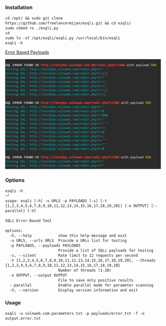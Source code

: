 ### Installation

```
cd /opt/ && sudo git clone https://github.com/freelancermijan/esqli.git && cd esqli/
sudo chmod +x ./esqli.py
cd
sudo ln -sf /opt/esqli/esqli.py /usr/local/bin/esqli
esqli -h
```

 <a href="https://github.com/freelancermijan/my-payloads/blob/main/SQLi/error-based-sqli-testing-payloads.txt">Error Based Payloads</a>

![error](esqliimage.png)

### Options

```
esqli -h                                                                                                                         ─╯
usage: esqli [-h] -u URLS -p PAYLOADS [-s] [-t {1,2,3,4,5,6,7,8,9,10,11,12,13,14,15,16,17,18,19,20}] [-o OUTPUT] [--parallel] [-V]

SQLi Error-Based Tool

options:
  -h, --help            show this help message and exit
  -u URLS, --urls URLS  Provide a URLs list for testing
  -p PAYLOADS, --payloads PAYLOADS
                        Provide a list of SQLi payloads for testing
  -s, --silent          Rate limit to 12 requests per second
  -t {1,2,3,4,5,6,7,8,9,10,11,12,13,14,15,16,17,18,19,20}, --threads {1,2,3,4,5,6,7,8,9,10,11,12,13,14,15,16,17,18,19,20}
                        Number of threads (1-20)
  -o OUTPUT, --output OUTPUT
                        File to save only positive results
  --parallel            Enable parallel mode for parameter scanning
  -V, --version         Display version information and exit
```

### Usage

```
esqli -u vulnweb.com.parameters.txt -p payloads/error.txt -f -o output.error.txt
```
